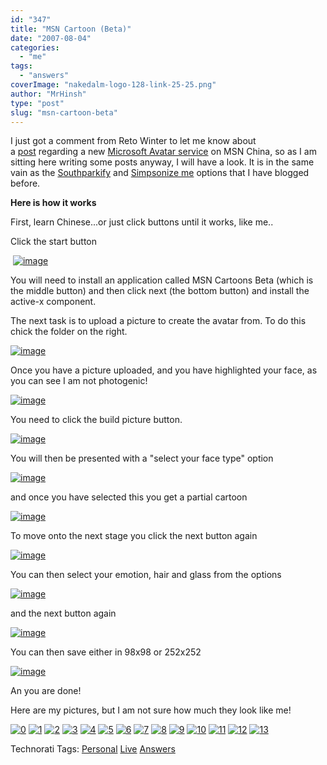 ```yaml
---
id: "347"
title: "MSN Cartoon (Beta)"
date: "2007-08-04"
categories: 
  - "me"
tags: 
  - "answers"
coverImage: "nakedalm-logo-128-link-25-25.png"
author: "MrHinsh"
type: "post"
slug: "msn-cartoon-beta"
---
```


I just got a comment from Reto Winter to let me know about a [post](http://www.liveside.net/blogs/main/archive/2007/08/03/creating-custom-avatars-a-microsoft-tool-and-others.aspx "Creating custom avatars") regarding a new [Microsoft Avatar service](http://cartoon.msn.com.cn/) on MSN China, so as I am sitting here writing some posts anyway, I will have a look. It is in the same vain as the [Southparkify](http://blog.hinshelwood.com/archive/2007/07/31/Southparkify--Simposonize--better-with-both.aspx) and [Simpsonize me](http://blog.hinshelwood.com/archive/2007/07/30/Simpsonize-Me.aspx) options that I have blogged before.

**Here is how it works**

First, learn Chinese...or just click buttons until it works, like me..

Click the start button

 [![image](images/CreatingCustomAvatars_147F7-image_thumb_9-23-23.png)](http://blog.hinshelwood.com/files/2011/05/GWB-WindowsLiveWriter-CreatingCustomAvatars_147F7-image_9.png)

You will need to install an application called MSN Cartoons Beta (which is the middle button) and then click next (the bottom button) and install the active-x component.

The next task is to upload a picture to create the avatar from. To do this chick the folder on the right.

[![image](images/CreatingCustomAvatars_147F7-image_thumb-24-24.png)](http://blog.hinshelwood.com/files/2011/05/GWB-WindowsLiveWriter-CreatingCustomAvatars_147F7-image.png)

Once you have a picture uploaded, and you have highlighted your face, as you can see I am not photogenic!

[![image](images/CreatingCustomAvatars_147F7-image_thumb_2-16-16.png)](http://blog.hinshelwood.com/files/2011/05/GWB-WindowsLiveWriter-CreatingCustomAvatars_147F7-image_2.png)

You need to click the build picture button.

[![image](images/CreatingCustomAvatars_147F7-image_thumb_1-15-15.png)](http://blog.hinshelwood.com/files/2011/05/GWB-WindowsLiveWriter-CreatingCustomAvatars_147F7-image_1.png)

You will then be presented with a "select your face type" option

[![image](images/CreatingCustomAvatars_147F7-image_thumb_3-17-17.png)](http://blog.hinshelwood.com/files/2011/05/GWB-WindowsLiveWriter-CreatingCustomAvatars_147F7-image_3.png)

and once you have selected this you get a partial cartoon

[![image](images/CreatingCustomAvatars_147F7-image_thumb_4-18-18.png)](http://blog.hinshelwood.com/files/2011/05/GWB-WindowsLiveWriter-CreatingCustomAvatars_147F7-image_4.png)

To move onto the next stage you click the next button again

[![image](images/CreatingCustomAvatars_147F7-image_thumb_5-19-19.png)](http://blog.hinshelwood.com/files/2011/05/GWB-WindowsLiveWriter-CreatingCustomAvatars_147F7-image_5.png)

You can then select your emotion, hair and glass from the options

[![image](images/CreatingCustomAvatars_147F7-image_thumb_6-20-20.png)](http://blog.hinshelwood.com/files/2011/05/GWB-WindowsLiveWriter-CreatingCustomAvatars_147F7-image_6.png)

and the next button again

[![image](images/CreatingCustomAvatars_147F7-image_thumb_7-21-21.png)](http://blog.hinshelwood.com/files/2011/05/GWB-WindowsLiveWriter-CreatingCustomAvatars_147F7-image_7.png)

You can then save either in 98x98 or 252x252

[![image](images/CreatingCustomAvatars_147F7-image_thumb_8-22-22.png)](http://blog.hinshelwood.com/files/2011/05/GWB-WindowsLiveWriter-CreatingCustomAvatars_147F7-image_8.png)

An you are done!

Here are my pictures, but I am not sure how much they look like me!

[![0](images/CreatingCustomAvatars_147F7-0_thumb-1-1.gif)](http://blog.hinshelwood.com/files/2011/05/GWB-WindowsLiveWriter-CreatingCustomAvatars_147F7-0.gif) [![1](images/CreatingCustomAvatars_147F7-1_thumb-2-2.gif)](http://blog.hinshelwood.com/files/2011/05/GWB-WindowsLiveWriter-CreatingCustomAvatars_147F7-1.gif) [![2](images/CreatingCustomAvatars_147F7-2_thumb-7-7.gif)](http://blog.hinshelwood.com/files/2011/05/GWB-WindowsLiveWriter-CreatingCustomAvatars_147F7-2.gif) [![3](images/CreatingCustomAvatars_147F7-3_thumb-8-8.gif)](http://blog.hinshelwood.com/files/2011/05/GWB-WindowsLiveWriter-CreatingCustomAvatars_147F7-3.gif) [![4](images/CreatingCustomAvatars_147F7-4_thumb-9-9.gif)](http://blog.hinshelwood.com/files/2011/05/GWB-WindowsLiveWriter-CreatingCustomAvatars_147F7-4.gif) [![5](images/CreatingCustomAvatars_147F7-5_thumb-10-10.gif)](http://blog.hinshelwood.com/files/2011/05/GWB-WindowsLiveWriter-CreatingCustomAvatars_147F7-5.gif) [![6](images/CreatingCustomAvatars_147F7-6_thumb-11-11.gif)](http://blog.hinshelwood.com/files/2011/05/GWB-WindowsLiveWriter-CreatingCustomAvatars_147F7-6.gif) [![7](images/CreatingCustomAvatars_147F7-7_thumb-12-12.gif)](http://blog.hinshelwood.com/files/2011/05/GWB-WindowsLiveWriter-CreatingCustomAvatars_147F7-7.gif) [![8](images/CreatingCustomAvatars_147F7-8_thumb-13-13.gif)](http://blog.hinshelwood.com/files/2011/05/GWB-WindowsLiveWriter-CreatingCustomAvatars_147F7-8.gif) [![9](images/CreatingCustomAvatars_147F7-9_thumb-14-14.gif)](http://blog.hinshelwood.com/files/2011/05/GWB-WindowsLiveWriter-CreatingCustomAvatars_147F7-9.gif) [![10](images/CreatingCustomAvatars_147F7-10_thumb-3-3.gif)](http://blog.hinshelwood.com/files/2011/05/GWB-WindowsLiveWriter-CreatingCustomAvatars_147F7-10.gif) [![11](images/CreatingCustomAvatars_147F7-11_thumb-4-4.gif)](http://blog.hinshelwood.com/files/2011/05/GWB-WindowsLiveWriter-CreatingCustomAvatars_147F7-11.gif) [![12](images/CreatingCustomAvatars_147F7-12_thumb-5-5.gif)](http://blog.hinshelwood.com/files/2011/05/GWB-WindowsLiveWriter-CreatingCustomAvatars_147F7-12.gif) [![13](images/CreatingCustomAvatars_147F7-13_thumb-6-6.gif)](http://blog.hinshelwood.com/files/2011/05/GWB-WindowsLiveWriter-CreatingCustomAvatars_147F7-13.gif)

Technorati Tags: [Personal](http://technorati.com/tags/Personal) [Live](http://technorati.com/tags/Live) [Answers](http://technorati.com/tags/Answers)




